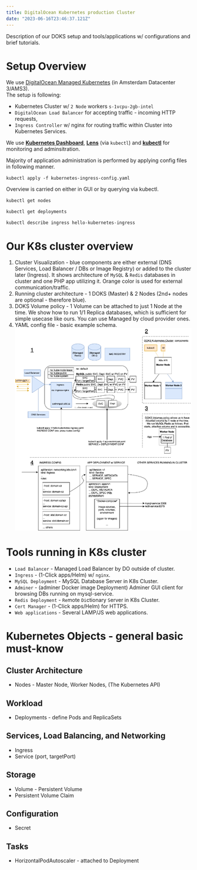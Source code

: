 ```yaml
---
title: DigitalOcean Kubernetes production Cluster
date: "2023-06-16T23:46:37.121Z"
---
```


Description of our DOKS setup and tools/applications w/ configurations and brief tutorials.

# Setup Overview

We use [DigitalOcean Managed Kubernetes](https://www.digitalocean.com/products/kubernetes) (in Amsterdam Datacenter 3/AMS3).  
The setup is following:
- Kubernetes Cluster w/ `2 Node` workers `s-1vcpu-2gb-intel`
- `DigitalOcean Load Balancer` for accepting traffic - incoming HTTP requests,
- `Ingress Controller` w/ nginx for routing traffic within Cluster into Kubernetes Services.

We use [**Kubernetes Dashboard**](https://github.com/kubernetes/dashboard), [**Lens**](https://k8slens.dev/desktop.html) (via `kubectl`) and [**kubectl**](https://kubernetes.io/docs/tasks/tools/) for monitoring and adminsitration.  

Majority of application administration is performed by applying config files in following manner.
```
kubectl apply -f kubernetes-ingress-config.yaml
```
Overview is carried on either in GUI or by querying via kubectl. 
```
kubectl get nodes
```
```
kubectl get deployments
```
```
kubectl describe ingress hello-kubernetes-ingress
```

# Our K8s cluster overview
1. Cluster Visualization - blue components are either external (DNS Services, Load Balancer / DBs or Image Registry) or added to the cluster later (Ingress). It shows architecture of `MySQL` & `Redis` databases in cluster and one PHP app utilizing it. Orange color is used for external communication/traffic.
2. Running cluster architecture - 1 DOKS (Master) & 2 Nodes (2nd+ nodes are optional - therefore blue).
3. DOKS Volume policy - 1 Volume can be attached to just 1 Node at the time. We show how to run 1/1 Replica databases, which is sufficient for simple usecase like ours. You can use Managed by cloud provider ones.
4. YAML config file - basic example schema.  
![DOKS Cluster design](kubernetes-design-1.png "doks-cluster-design")

# Tools running in K8s cluster
- `Load Balancer` - Managed Load Balancer by DO outside of cluster. 
- `Ingress` - (1-Click apps/Helm) w/ `nginx`.
- `MySQL Deployment` - MySQL Database Server in K8s Cluster.
- `Adminer` - (adminer Docker image Deployment) Adminer GUI client for browsing DBs running on mysql-service.
- `Redis Deployment` - `Re`mote `Di`ctionary `S`erver in K8s Cluster.
- `Cert Manager` - (1-Click apps/Helm) for HTTPS.
- `Web applications` - Several LAMP/JS web applications.
# Kubernetes Objects - general basic must-know
## Cluster Architecture
- Nodes - Master Node, Worker Nodes, (The Kubernetes API)
## Workload
- Deployments - define Pods and ReplicaSets
## Services, Load Balancing, and Networking
- Ingress
- Service (port, targetPort)
## Storage
- Volume - Persistent Volume
- Persistent Volume Claim
## Configuration
- Secret
## Tasks
- HorizontalPodAutoscaler - attached to Deployment
